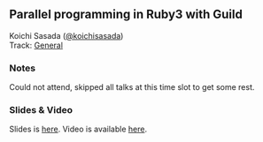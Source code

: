 ## Parallel programming in Ruby3 with Guild

Koichi Sasada ([@koichisasada](https://twitter.com/koichisasada))<br />Track: [General](https://rubyconf.org/program#track-general)

### Notes

Could not attend, skipped all talks at this time slot to get some rest.

### Slides & Video

Slides is [here](http://www.atdot.net/~ko1/activities/2018_rubyconf2018.pdf). Video is available [here](https://confreaks.tv/videos/rubyconf2018-parallel-programming-in-ruby3-with-guild).
